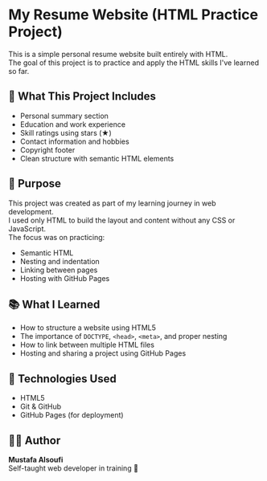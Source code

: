 # My Resume Website (HTML Practice Project)

This is a simple personal resume website built entirely with HTML.  
The goal of this project is to practice and apply the HTML skills I've learned so far.

## 📄 What This Project Includes

- Personal summary section
- Education and work experience
- Skill ratings using stars (★)
- Contact information and hobbies
- Copyright footer
- Clean structure with semantic HTML elements

## 🎯 Purpose

This project was created as part of my learning journey in web development.  
I used only HTML to build the layout and content without any CSS or JavaScript.  
The focus was on practicing:
- Semantic HTML
- Nesting and indentation
- Linking between pages
- Hosting with GitHub Pages

## 📚 What I Learned

- How to structure a website using HTML5
- The importance of `DOCTYPE`, `<head>`, `<meta>`, and proper nesting
- How to link between multiple HTML files
- Hosting and sharing a project using GitHub Pages

## 🔧 Technologies Used

- HTML5
- Git & GitHub
- GitHub Pages (for deployment)

## 🙋‍♂️ Author

**Mustafa Alsoufi**  
Self-taught web developer in training 🚀
